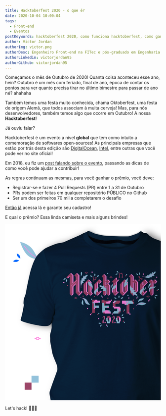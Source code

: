 ```yaml
---
title: Hacktoberfest 2020 - o que é?
date: 2020-10-04 10:00:04
tags:
  - Front-end
  - Eventos
postKeywords: hacktoberfest 2020, como funciona hacktoberfest, como ganhar camiseta, github, digitalocean, tutorial hacktoberfest, premios hacktoberfest
author: Victor Jordan
authorImg: victor.png
authorDesc: Engenheiro Front-end na FITec e pós-graduado em Engenharia de Software pela PUC-MG e formado em Banco de Dados pela Fatec, apaixonado por usabilidade, performance e UX!
authorLinkedin: victorjordan95
authorGithub: victorjordan95
---
```


Começamos o mês de Outubro de 2020!
Quanta coisa aconteceu esse ano, hein?
Outubro é um mês com feriado, final de ano, época de contar os pontos para ver quanto precisa tirar no último bimestre para passar de ano né? ahahaha

Também temos uma festa muito conhecida, chama Oktoberfest, uma festa de origem Alemã, que todos associam à muita cerveja!
Mas, para nós desenvolvedores, também temos algo que ocorre em Outubro! A nossa **Hacktoberfest**!

Já ouviu falar?

<!-- more -->

Hacktoberfest é um evento a nível **global** que tem como intuito a comemoração de softwares open-sources! As principais empresas que estão por trás desta edição são [DigitalOcean](https://www.digitalocean.com/), [Intel](https://www.intel.com/content/www/us/en/homepage.html), entre outras que você pode ver no site oficial!

Em 2018, eu fiz um [post falando sobre o evento](https://backefront.com.br/hacktoberfest/), passando as dicas de como você pode ajudar a contribuir!

As regras continuam as mesmas, para você ganhar o prêmio, você deve:

- Registrar-se e fazer 4 Pull Requests (PR) entre 1 a 31 de Outubro
- PRs podem ser feitas em qualquer repositório PÚBLICO no Github
- Ser um dos primeiros 70 mil a completarem o desafio

[Então já](https://hacktoberfest.digitalocean.com/) acessa lá e garante seu cadastro!

E qual o prêmio?
Essa linda camiseta e mais alguns brindes!

![Camiseta Hacktoberfest - 2020](/posts/hacktoberfest-2020.png)

Let's hack! 👨🏻‍💻
